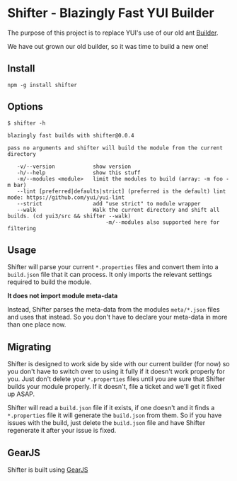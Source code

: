 Shifter - Blazingly Fast YUI Builder
====================================

The purpose of this project is to replace YUI's use of our old ant [Builder](https://github.com/yui/builder).

We have out grown our old builder, so it was time to build a new one!

Install
-------

    npm -g install shifter

Options
-------

    $ shifter -h

    blazingly fast builds with shifter@0.0.4

    pass no arguments and shifter will build the module from the current directory

       -v/--version            show version
       -h/--help               show this stuff
       -m/--modules <module>   limit the modules to build (array: -m foo -m bar)
       --lint [preferred|defaults|strict] (preferred is the default) lint mode: https://github.com/yui/yui-lint
       --strict                add "use strict" to module wrapper
       --walk                  Walk the current directory and shift all builds. (cd yui3/src && shifter --walk)
                                   -m/--modules also supported here for filtering

Usage
-----

Shifter will parse your current `*.properties` files and convert them into a `build.json` file that
it can process. It only imports the relevant settings required to build the module.

**It does not import module meta-data**

Instead, Shifter parses the meta-data from the modules `meta/*.json` files and uses that instead.
So you don't have to declare your meta-data in more than one place now.

Migrating
---------

Shifter is designed to work side by side with our current builder (for now) so you don't have to
switch over to using it fully if it doesn't work properly for you. Just don't delete your `*.properties`
files until you are sure that Shifter builds your module properly. If it doesn't, file a ticket and
we'll get it fixed up ASAP.

Shifter will read a `build.json` file if it exists, if one doesn't and it finds a `*.properties` file
it will generate the `build.json` from them. So if you have issues with the build, just delete the `build.json`
file and have Shifter regenerate it after your issue is fixed.


GearJS
------

Shifter is built using [GearJS](http://gearjs.org/)
